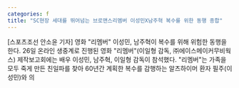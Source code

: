 ```yaml
---
categories: f
title: "SC현장 세대를 뛰어넘는 브로맨스리멤버 이성민X남주혁 복수를 위한 동행 종합"
---
```

[스포츠조선 안소윤 기자] 영화 "리멤버" 이성민, 남주혁이 복수를 위해 위험한 동행을 한다. 26일 온라인 생중계로 진행된 영화 "리멤버"(이일형 감독, ㈜에이스메이커무비웍스) 제작보고회에는 배우 이성민, 남주혁, 이일형 감독이 참석했다. "리멤버"는 가족을 모두 죽게 만든 친일파를 찾아 60년간 계획한 복수를 감행하는 알츠하이머 환자 필주(이성민)와 의